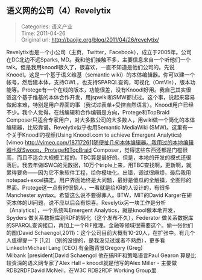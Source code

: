 语义网的公司（4）Revelytix
---
    
> Categories: 语义产业  
> Time: 2011-04-26  
> Original url: <http://baojie.org/blog/2011/04/26/revelytix/>
    
Revelytix也是一个小公司（主页，Twitter，Facebook），成立于2005年。公司在DC北边不远Sparks, MD。我和他们接触不多，主要信息来自一个听他们一个talk。但是我用knoodl很久了，很喜欢，一直不知道是他们公司的。先说Knoodl。这是一个基于语义维基（semantic wiki）的本体编辑器。你可以建一个帐号，然后建本体，支持OWL，也支持SPARQL查询，可视化（OntVis），版本功能等。Protege有一个在线的版本，功能很差，没有Knoodl好用。我自己其实很饭这个基于维基的本体合作开发，用jspwiki和SMW都试过。这个事，说起来容易做起来难，特别是用户界面的事（我试过表单+受控自然语言）。Knoodl用户已经不少。我个人觉得，在线编辑和合作编辑是方向，Protege和TopBraid Composer只适合专家用户，对大多数公司的大多数人，用wiki做一个简化的本体编辑器，比较靠谱。Revelytix似乎也用Semantic MediaWiki (SMW)。这里有一个关于Knoodl的视频(Using Knoodl.com to achieve Emergent Analytics)[vimeo http://vimeo.com/18717261]随便扯几句本体编辑器。我用过的本地编辑器也就Swoop，Protege和TopBraid Composer，觉得这些东西还都是门槛很高，而且不适合大规模工程的。TBC算是最好的。但是，本地的开发的模式还很落后。我去年做ISWC的元数据，10万个triple上来，用TBC查找啊，更新啊，就累得要命——因为它不象软件工程，给你模块化。出错，调试很麻烦，最后我用notepad+excel搞定。用户界面始终是大问题，最好是傻瓜的全触摸，全图形的界面。Protege这一点有时很恼人，一看就是给KR的人设计的，有很多Manchester syntax。希望这么说不要得罪人。BTW，MIT的David Karger在研究本体的UI问题，说不应以后会有惊喜。Revelytix另一块工作是分析（Analytics），一个系统叫Emergent Analytics，就是knool做本地开发，Spyders 做关系数据库到RDF的转化（这个发布不久），Federator 做关系数据库的SPARQL查询接口，再加上一个RIF推理。金融等领域很需要这个。偷一张他们的图(David Schaengol,2011)：这个公司目前大概有10-20人，在扩张中。有几个人值得提一下 [1,2] （别的没提的，是我没见过或者不熟悉），更多看LinkedInMichael Lang [CEO] 有金融背景Gregory (Greg) Milbank [president]David Schaengol 他在搞RIF和策略语言Paul Gearon 算是比较资深的语义网专家了Alex Hall – knoodl就是他写的Alex Miller - 主要做RDB2RDFDavid McNeil，在W3C RDB2RDF Working Group里     
    